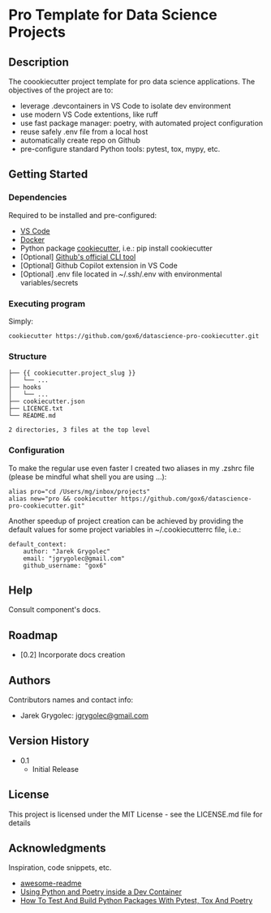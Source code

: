 # Pro Template for Data Science Projects

## Description

The coookiecutter project template for pro data science applications.
The objectives of the project are to:
* leverage .devcontainers in VS Code to isolate dev environment
* use modern VS Code extentions, like ruff
* use fast package manager: poetry, with automated project configuration
* reuse safely .env file from a local host
* automatically create repo on Github
* pre-configure standard Python tools: pytest, tox, mypy, etc.

## Getting Started

### Dependencies
Required to be installed and pre-configured:
* [VS Code](https://code.visualstudio.com/download)
* [Docker](https://docs.docker.com/engine/install/)
* Python package [cookiecutter](https://cookiecutter.readthedocs.io/en/stable/README.html), i.e.: pip install cookiecutter
* [Optional] [Github's official CLI tool](https://cli.github.com/)
* [Optional] Github Copilot extension in VS Code
* [Optional] .env file located in ~/.ssh/.env with environmental variables/secrets


### Executing program

Simply:
```
cookiecutter https://github.com/gox6/datascience-pro-cookiecutter.git
```
### Structure
```
├── {{ cookiecutter.project_slug }}
│   └── ...
├── hooks
│   └── ...
├── cookiecutter.json
├── LICENCE.txt
└── README.md

2 directories, 3 files at the top level
```
### Configuration
To make the regular use even faster I created two aliases in my .zshrc file (please be mindful what shell you are using …):
```
alias pro="cd /Users/mg/inbox/projects"
alias new="pro && cookiecutter https://github.com/gox6/datascience-pro-cookiecutter.git"
```
Another speedup of project creation can be achieved by providing the default values for some project variables in ~/.cookiecutterrc file, i.e.:
```
default_context:
    author: "Jarek Grygolec"
    email: "jgrygolec@gmail.com"
    github_username: "gox6"
```
## Help
Consult component's docs. 

## Roadmap
- [0.2] Incorporate docs creation

## Authors
Contributors names and contact info:
* Jarek Grygolec: jgrygolec@gmail.com


## Version History

* 0.1
    * Initial Release

## License

This project is licensed under the MIT License - see the LICENSE.md file for details

## Acknowledgments

Inspiration, code snippets, etc.
* [awesome-readme](https://gist.github.com/DomPizzie/7a5ff55ffa9081f2de27c315f5018afc)
* [Using Python and Poetry inside a Dev Container](https://marioscalas.medium.com/using-python-and-poetry-inside-a-dev-container-33c80bc5a22c)
* [How To Test And Build Python Packages With Pytest, Tox And Poetry](https://pytest-with-eric.com/automation/pytest-tox-poetry/)